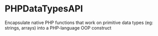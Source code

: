 # PHPDataTypesAPI
Encapsulate native PHP functions that work on primitive data types (eg: strings, arrays) into a PHP-language OOP construct
